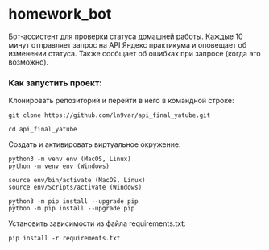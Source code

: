 # homework_bot

Бот-ассистент для проверки статуса домашней работы. Каждые 10 минут отправляет запрос на API Яндекс практикума и оповещает об изменении статуса. Также сообщает об ошибках при запросе (когда это возможно). 

### Как запустить проект:

Клонировать репозиторий и перейти в него в командной строке:

```
git clone https://github.com/ln9var/api_final_yatube.git
```

```
cd api_final_yatube
```

Cоздать и активировать виртуальное окружение:

```
python3 -m venv env (MacOS, Linux)
python -m venv env (Windows)
```

```
source env/bin/activate (MacOS, Linux)
source env/Scripts/activate (Windows)
```

```
python3 -m pip install --upgrade pip
python -m pip install --upgrade pip
```

Установить зависимости из файла requirements.txt:

```
pip install -r requirements.txt
```
